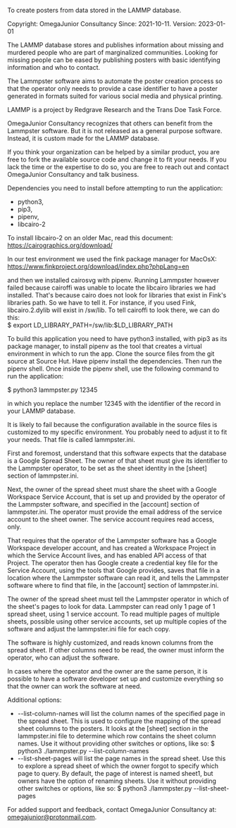 To create posters from data stored in the LAMMP database.

Copyright: OmegaJunior Consultancy
Since: 2021-10-11.
Version: 2023-01-01

The LAMMP database stores and publishes information about
missing and murdered people who are part of marginalized 
communities. Looking for missing people can be eased by 
publishing posters with basic identifying information and
who to contact. 

The Lammpster software aims to automate the poster creation
process so that the operator only needs to provide a case 
identifier to have a poster generated in formats suited for 
various social media and physical printing.

LAMMP is a project by Redgrave Research and the Trans Doe
Task Force. 

OmegaJunior Consultancy recognizes that others can benefit
from the Lammpster software. But it is not released as a 
general purpose software. Instead, it is custom made for the 
LAMMP database. 

If you think your organization can be helped by a similar 
product, you are free to fork the available source code and 
change it to fit your needs. If you lack the time or the 
expertise to do so, you are free to reach out and contact 
OmegaJunior Consultancy and talk business.

Dependencies you need to install before attempting to run 
the application: 
- python3,
- pip3,
- pipenv,
- libcairo-2

To install libcairo-2 on an older Mac, read this document:
https://cairographics.org/download/  
  
In our test environment we used the fink package manager
for MacOsX:  
https://www.finkproject.org/download/index.php?phpLang=en
  
and then we installed cairosvg with pipenv. Running Lammpster
however failed because cairoffi was unable to locate the 
libcairo libraries we had installed. That's because cairo
does not look for libraries that exist in Fink's libraries
path. So we have to tell it. For instance, if you used Fink,
libcairo.2.dylib will exist in /sw/lib. To tell cairoffi to 
look there, we can do this:  
$ export LD_LIBRARY_PATH=/sw/lib:$LD_LIBRARY_PATH

To build this application you need to have python3 installed,
with pip3 as its package manager, to install pipenv as the
tool that creates a virtual environment in which to run the 
app. Clone the source files from the git source at Source 
Hut. Have pipenv install the dependencies. Then run the 
pipenv shell. Once inside the pipenv shell, use the following
command to run the application: 
  
$ python3 lammpster.py 12345  
  
in which you replace the number 12345 with the identifier of
the record in your LAMMP database.  
  
It is likely to fail because the configuration available in
the source files is customized to my specific environment. 
You probably need to adjust it to fit your needs. That file 
is called lammpster.ini.  
  
First and foremost, understand that this software expects that 
the database is a Google Spread Sheet. The owner of that sheet
must give its identifier to the Lammpster operator, to be set 
as the sheet identity in the [sheet] section of lammpster.ini. 
  
Next, the owner of the spread sheet must share the sheet with 
a Google Workspace Service Account, that is set up and provided
by the operator of the Lammpster software, and specified in the
[account] section of lammpster.ini. The operator must provide 
the email address of the service account to the sheet owner. 
The service account requires read access, only. 
  
That requires that the operator of the Lammpster software has
a Google Workspace developer account, and has created a 
Workspace Project in which the Service Account lives, and has
enabled API access of that Project. The operator then has 
Google create a credential key file for the Service Account, 
using the tools that Google provides, saves that file in a 
location where the Lammpster software can read it, and tells
the Lammpster software where to find that file, in the [account]
section of lammpster.ini.
  
The owner of the spread sheet must tell the Lammpster operator
in which of the sheet's pages to look for data. Lammpster can 
read only 1 page of 1 spread sheet, using 1 service account. 
To read multiple pages of multiple sheets, possible using other 
service accounts, set up multiple copies of the software and 
adjust the lammpster.ini file for each copy.
  
The software is highly customized, and reads known columns from 
the spread sheet. If other columns need to be read, the owner 
must inform the operator, who can adjust the software. 
  
In cases where the operator and the owner are the same person, 
it is possible to have a software developer set up and customize
everything so that the owner can work the software at need. 
  

Additional options:  
- --list-column-names will list the column names of the specified page in the spread sheet. This is used to configure the mapping of the spread sheet columns to the posters. It looks at the [sheet] section in the lammpster.ini file to determine which row contains the sheet column names. Use it without providing other switches or options, like so: $ python3 ./lammpster.py --list-column-names  
- --list-sheet-pages will list the page names in the spread sheet. Use this to explore a spread sheet of which the owner forgot to specify which page to query. By default, the page of interest is named sheet1, but owners have the option of renaming sheets. Use it without providing other switches or options, like so: $ python3 ./lammpster.py --list-sheet-pages  
  
For added support and feedback, contact OmegaJunior Consultancy 
at: omegajunior@protonmail.com. 

